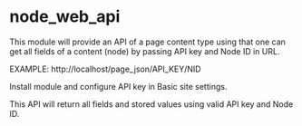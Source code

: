 # node_web_api
This module will provide an API of a page content type using that one can get all fields of a content (node) by passing API key and Node ID in URL.

EXAMPLE: http://localhost/page_json/API_KEY/NID

Install module and configure API key in Basic site settings.

This API will return all fields and stored values using valid API key and Node ID.
